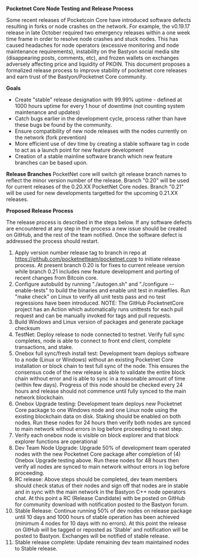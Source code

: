 **Pocketnet Core Node Testing and Release Process**

Some recent releases of Pocketcoin Core have introduced software defects resulting in forks or node crashes on the network.  For example, the v0.19.17 release in late October required two emergency releases within a one week time frame in order to resolve node crashes and stuck nodes.  This has caused headaches for node operators (excessive monitoring and node maintenance requirements), instability on the Bastyon social media site (disappearing posts, comments, etc), and frozen wallets on exchanges adversely affecting price and liquidity of PKOIN.
  This document proposes a formalized release process to improve stability of pocketnet core releases and earn trust of the Bastyon/Pocketnet Core community. 
  
**Goals**

- Create "stable" release designation with 99.99% uptime - defined at 1000 hours uptime for every 1 hour of downtime (not counting system maintenance and updates) 
- Catch bugs earlier in the development cycle, process rather than have these bugs be found by the community.
- Ensure compatibility of new node releases with the nodes currently on the network (fork prevention)
- More efficient use of dev time by creating a stable software tag in code to act as a launch point for new feature development
- Creation of a stable mainline software branch which new feature branches can be based upon.

**Release Branches**
PocketNet core will switch git release branch names to reflect the minor version number of the release.  Branch "0.20" will be used for current releases of the 0.20.XX PocketNet Core nodes.  Branch "0.21" will be used for new developments targetted for the upcoming 0.21.XX releases.

**Proposed Release Process**

The release process is described in the steps below.  If any software defects are encountered at any step in the process a new issue should be created on GitHub, and the rest of the team notified.  Once the software defect is addressed the process should restart.

1. Apply version number release tag to branch in repo at https://github.com/pocketnetteam/pocketnet.core to initiate release process.  At present branch 0.20 is for fixes to current release version while branch 0.21 includes new feature development and porting of recent changes from Bitcoin core.
1. Configure autobuild by running "./autogen.sh" and "./configure --enable-tests" to build the binaries and enable unit test in makefiles.  Run "make check" on Linux to verify all unit tests pass and no test regressions have been introduced.  NOTE: The GitHub PocketnetCore project has an Action which automatically runs unittests for each pull request and can be manually invoked for tags and pull requests.  
1. Build Windows and Linux version of packages and generate package checksum
1. TestNet: Deploy release to node connected to testnet.  Verify full sync completes, node is able to connect to front end client, complete transactions, and stake.
1. Onebox full sync/fresh install test:  Development team deploys software to a node (Linux or Windows) without an existing Pocketnet Core installation or block chain to test full sync of the node.  This ensures the consensus code of the new release is able to validate the entire block chain without error and is able to sync in a reasonable amount of time (within few days).  Progress of this node should be checked every 24 hours and release should not commence until fully synced to the main network blockchain.
1. Onebox Upgrade testing: Development team deploys new Pocketnet Core package to one Windows node and one Linux node using the existing blockchain data on disk.  Staking should be enabled on both nodes.  Run these nodes for 24 hours then verify both nodes are synced to main network without errors in log before proceeding to next step.
1. Verify each onebox node is visible on block explorer and that block explorer functions are operational
3. Dev Team Node Upgrade: Upgrade 50% of development team operated nodes with the new Pocketnet Core package after completion of (4) Onebox Upgrade testing above.  Run these nodes for 48 hours then verify all nodes are synced to main network without errors in log before proceeding.
4.  RC release: Above steps should be completed, dev team members should check status of their nodes and sign off that nodes are in stable and in sync with the main network in the Bastyon C++ node operators chat.  At this point a RC (Release Candidate) with be posted on GitHub for community download with notification posted to the Bastyon forum.
5.  Stable Release: Continue running 50% of dev nodes on release package until 10 days and 1000 hours of stable operation has been achieved (minimum 4 nodes for 10 days with no errors).  At this point the release on GitHub will be tagged or reposted as 'Stable' and notification will be posted to Bastyon.  Exchanges will be notified of stable release. 
6. Stable release complete: Update remaining dev team maintained nodes to Stable release.  
